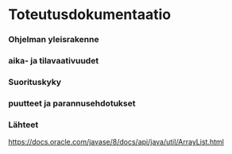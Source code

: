 # Toteutusdokumentaatio

### Ohjelman yleisrakenne

### aika- ja tilavaativuudet

### Suorituskyky

### puutteet ja parannusehdotukset

### Lähteet

https://docs.oracle.com/javase/8/docs/api/java/util/ArrayList.html
